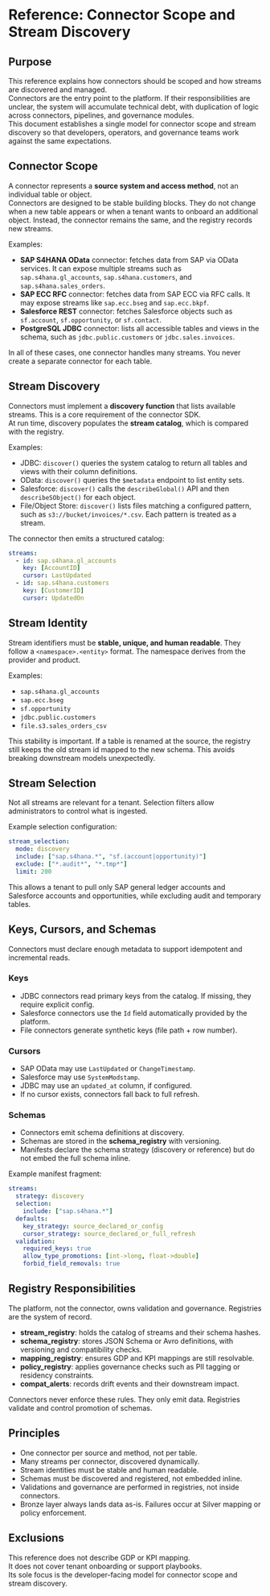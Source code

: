 # Reference: Connector Scope and Stream Discovery

## Purpose
This reference explains how connectors should be scoped and how streams are discovered and managed.  
Connectors are the entry point to the platform. If their responsibilities are unclear, the system will accumulate technical debt, with duplication of logic across connectors, pipelines, and governance modules.  
This document establishes a single model for connector scope and stream discovery so that developers, operators, and governance teams work against the same expectations.

## Connector Scope
A connector represents a **source system and access method**, not an individual table or object.  
Connectors are designed to be stable building blocks. They do not change when a new table appears or when a tenant wants to onboard an additional object. Instead, the connector remains the same, and the registry records new streams.

Examples:
- **SAP S4HANA OData** connector: fetches data from SAP via OData services. It can expose multiple streams such as `sap.s4hana.gl_accounts`, `sap.s4hana.customers`, and `sap.s4hana.sales_orders`.  
- **SAP ECC RFC** connector: fetches data from SAP ECC via RFC calls. It may expose streams like `sap.ecc.bseg` and `sap.ecc.bkpf`.  
- **Salesforce REST** connector: fetches Salesforce objects such as `sf.account`, `sf.opportunity`, or `sf.contact`.  
- **PostgreSQL JDBC** connector: lists all accessible tables and views in the schema, such as `jdbc.public.customers` or `jdbc.sales.invoices`.  

In all of these cases, one connector handles many streams. You never create a separate connector for each table.

## Stream Discovery
Connectors must implement a **discovery function** that lists available streams. This is a core requirement of the connector SDK.  
At run time, discovery populates the **stream catalog**, which is compared with the registry.

Examples:
- JDBC: `discover()` queries the system catalog to return all tables and views with their column definitions.  
- OData: `discover()` queries the `$metadata` endpoint to list entity sets.  
- Salesforce: `discover()` calls the `describeGlobal()` API and then `describeSObject()` for each object.  
- File/Object Store: `discover()` lists files matching a configured pattern, such as `s3://bucket/invoices/*.csv`. Each pattern is treated as a stream.  

The connector then emits a structured catalog:
```yaml
streams:
  - id: sap.s4hana.gl_accounts
    key: [AccountID]
    cursor: LastUpdated
  - id: sap.s4hana.customers
    key: [CustomerID]
    cursor: UpdatedOn
```

## Stream Identity
Stream identifiers must be **stable, unique, and human readable**. They follow a `<namespace>.<entity>` format. The namespace derives from the provider and product.  

Examples:
- `sap.s4hana.gl_accounts`  
- `sap.ecc.bseg`  
- `sf.opportunity`  
- `jdbc.public.customers`  
- `file.s3.sales_orders_csv`  

This stability is important. If a table is renamed at the source, the registry still keeps the old stream id mapped to the new schema. This avoids breaking downstream models unexpectedly.

## Stream Selection
Not all streams are relevant for a tenant. Selection filters allow administrators to control what is ingested.

Example selection configuration:
```yaml
stream_selection:
  mode: discovery
  include: ["sap.s4hana.*", "sf.(account|opportunity)"]
  exclude: ["*.audit*", "*.tmp*"]
  limit: 200
```

This allows a tenant to pull only SAP general ledger accounts and Salesforce accounts and opportunities, while excluding audit and temporary tables.

## Keys, Cursors, and Schemas
Connectors must declare enough metadata to support idempotent and incremental reads.

### Keys
- JDBC connectors read primary keys from the catalog. If missing, they require explicit config.  
- Salesforce connectors use the `Id` field automatically provided by the platform.  
- File connectors generate synthetic keys (file path + row number).  

### Cursors
- SAP OData may use `LastUpdated` or `ChangeTimestamp`.  
- Salesforce may use `SystemModstamp`.  
- JDBC may use an `updated_at` column, if configured.  
- If no cursor exists, connectors fall back to full refresh.  

### Schemas
- Connectors emit schema definitions at discovery.  
- Schemas are stored in the **schema_registry** with versioning.  
- Manifests declare the schema strategy (discovery or reference) but do not embed the full schema inline.  

Example manifest fragment:
```yaml
streams:
  strategy: discovery
  selection:
    include: ["sap.s4hana.*"]
  defaults:
    key_strategy: source_declared_or_config
    cursor_strategy: source_declared_or_full_refresh
  validation:
    required_keys: true
    allow_type_promotions: [int->long, float->double]
    forbid_field_removals: true
```

## Registry Responsibilities
The platform, not the connector, owns validation and governance. Registries are the system of record.

- **stream_registry**: holds the catalog of streams and their schema hashes.  
- **schema_registry**: stores JSON Schema or Avro definitions, with versioning and compatibility checks.  
- **mapping_registry**: ensures GDP and KPI mappings are still resolvable.  
- **policy_registry**: applies governance checks such as PII tagging or residency constraints.  
- **compat_alerts**: records drift events and their downstream impact.  

Connectors never enforce these rules. They only emit data. Registries validate and control promotion of schemas.

## Principles
- One connector per source and method, not per table.  
- Many streams per connector, discovered dynamically.  
- Stream identities must be stable and human readable.  
- Schemas must be discovered and registered, not embedded inline.  
- Validations and governance are performed in registries, not inside connectors.  
- Bronze layer always lands data as-is. Failures occur at Silver mapping or policy enforcement.  

## Exclusions
This reference does not describe GDP or KPI mapping.  
It does not cover tenant onboarding or support playbooks.  
Its sole focus is the developer-facing model for connector scope and stream discovery.
